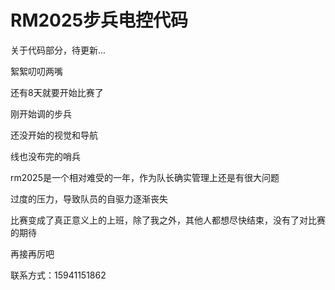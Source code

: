 # RM2025步兵电控代码
关于代码部分，待更新...

絮絮叨叨两嘴

还有8天就要开始比赛了

刚开始调的步兵

还没开始的视觉和导航

线也没布完的哨兵

rm2025是一个相对难受的一年，作为队长确实管理上还是有很大问题

过度的压力，导致队员的自驱力逐渐丧失

比赛变成了真正意义上的上班，除了我之外，其他人都想尽快结束，没有了对比赛的期待

再接再厉吧

联系方式：15941151862
